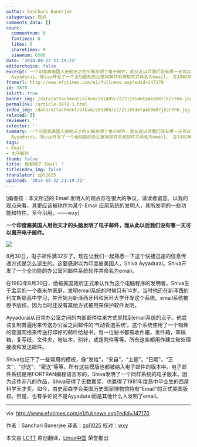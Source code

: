 ```yaml
---
author: Sanchari Banerjee
categories: 观点
comments_data: []
count:
  commentnum: 0
  favtimes: 0
  likes: 0
  sharetimes: 0
  viewnum: 6506
date: '2014-09-22 21:19:22'
editorchoice: false
excerpt: 一个印度裔美国人用他天才的头脑发明了电子邮件，而从此以后我们没有哪一天可以离开电子邮件。  8月30日，电子邮件满32岁了。现在让我们一起熟悉一下这个快捷迅速的信息传递方式是怎么诞生的。这要感谢以为印度裔美国人，Shiva
  Ayyadurai。Shiva开发了一个全功能的办公室间邮件系统软件并命名为email。 在1982年8月30日，他被美国政府正式承认作为这个电脑程序的发明者。Shiva生于孟买的一个泰米尔家庭，发明email系统的时候只有14岁。当时他还在新泽西的利文斯顿高中学习，并开始为新泽西牙科和医科大学开发这个系统。email系统被授予版
fromurl: http://www.efytimes.com/e1/fullnews.asp?edid=147170
id: 3878
islctt: true
banner_img: /data/attachment/album/201409/22/211854mtp4k8m87jk2r7n6.jpg
permalink: /article-3878-1.html
index_img: /data/attachment/album/201409/22/211854mtp4k8m87jk2r7n6.jpg.thumb.jpg
related: []
reviewer: ''
selector: ''
summary: 一个印度裔美国人用他天才的头脑发明了电子邮件，而从此以后我们没有哪一天可以离开电子邮件。  8月30日，电子邮件满32岁了。现在让我们一起熟悉一下这个快捷迅速的信息传递方式是怎么诞生的。这要感谢以为印度裔美国人，Shiva
  Ayyadurai。Shiva开发了一个全功能的办公室间邮件系统软件并命名为email。 在1982年8月30日，他被美国政府正式承认作为这个电脑程序的发明者。Shiva生于孟买的一个泰米尔家庭，发明email系统的时候只有14岁。当时他还在新泽西的利文斯顿高中学习，并开始为新泽西牙科和医科大学开发这个系统。email系统被授予版
tags:
- Email
- 电子邮件
thumb: false
title: 他发明了 Email ？
titleindex_img: false
translator: zpl1025
updated: '2014-09-22 21:19:22'
---
```


[编者按：本文所述的 Email 发明人的观点存在很大的争议，请读者留意。以我的观点来看，其更应该被称作为某个 Email 应用系统的发明人，其所发明的一些功能和特性，至今沿用。——wxy]


**一个印度裔美国人用他天才的头脑发明了电子邮件，而从此以后我们没有哪一天可以离开电子邮件。**


![](/data/attachment/album/201409/22/211854mtp4k8m87jk2r7n6.jpg)


8月30日，电子邮件满32岁了。现在让我们一起熟悉一下这个快捷迅速的信息传递方式是怎么诞生的。这要感谢以为印度裔美国人，Shiva Ayyadurai。Shiva开发了一个全功能的办公室间邮件系统软件并命名为email。


在1982年8月30日，他被美国政府正式承认作为这个电脑程序的发明者。Shiva生于孟买的一个泰米尔家庭，发明email系统的时候只有14岁。当时他还在新泽西的利文斯顿高中学习，并开始为新泽西牙科和医科大学开发这个系统。email系统被授予版权，因为当时还没有其他方式被用来保护软件发明。


Ayyadurai从日常办公室之间的内部邮件往来方式里找到email系统的点子。他尝试复制普遍用来传送办公室之间邮件的‘气动管道系统’。这个系统使用了一个物理的管道网络来传送打印好的邮件给秘书。每一位秘书都有收件箱，发件箱，草稿箱，复写纸，文件夹，地址本，别针，或是附件等等。所有这些都用作建立和处理接收和发送邮件。


Shiva也记下了一些常用的模板，像“发给”，“来自”，“主题”，“日期”，“正文”，“抄送”，“密送”等等。所有这些模版也都被纳入电子邮件的版本中。电子邮件系统是用FORTRAN编程语言写的，Shiva发明了一个同样系统的电子版本。因为这件非凡的作品，Shiva获得了无数嘉奖，也赢得了1981年度高中毕业生的西屋科学天才奖。如今，由史密森学会美国历史国家博物馆持有“Email”的正式美国版权。但是，也有争论说不是Ayyadurai而是其他什么人发明了email。




---


via: <http://www.efytimes.com/e1/fullnews.asp?edid=147170>


作者：Sanchari Banerjee 译者：[zpl1025](https://github.com/zpl1025) 校对：[wxy](https://github.com/wxy)


本文由 [LCTT](https://github.com/LCTT/TranslateProject) 原创翻译，[Linux中国](http://linux.cn/) 荣誉推出